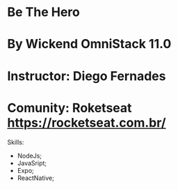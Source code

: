 # Be The Hero
# 
# By Wickend OmniStack 11.0
# 
# Instructor: Diego Fernades
# Comunity: Roketseat https://rocketseat.com.br/

Skills:

* NodeJs;
* JavaSript;
* Expo;
* ReactNative;


